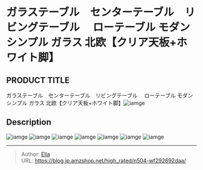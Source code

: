 # ガラステーブル　センターテーブル　リビングテーブル　 ローテーブル モダン シンプル ガラス 北欧【クリア天板&#43;ホワイト脚】


## PRODUCT TITLE 

ガラステーブル　センターテーブル　リビングテーブル　 ローテーブル モダン シンプル ガラス 北欧【クリア天板&#43;ホワイト脚】![iamge](https://b2bfiles1.gigab2b.cn/image/wkseller/1157/20220706_22454d4a7412c363755f2e8fe4b1cb04.jpg)

## Description











![iamge](https://b2bfiles1.gigab2b.cn/image/wkseller/1157/01/20210608_833c9b9c3edffc8b1fb8b037751a8756.jpg)
![iamge](https://b2bfiles1.gigab2b.cn/image/wkseller/1157/01/20210608_8b227a7fa7399c1bf1148b021209286c.jpg)
![iamge](https://b2bfiles1.gigab2b.cn/image/wkseller/1157/01/20210608_aaaab15e11641b643d5af761ebf0521c.jpg)
![iamge](https://b2bfiles1.gigab2b.cn/image/wkseller/1157/01/20210608_e9f949c9fb915aeccc068945acbab80d.jpg)
![iamge](https://b2bfiles1.gigab2b.cn/image/wkseller/1157/01/20210608_6288362681711d4b7e256a1fda65d042.jpg)
![iamge](nan)
![iamge](nan)


---

> Author: [Ella](https://blog.jp.amzshop.net/)  
> URL: https://blog.jp.amzshop.net/high_rated/n504-wf292692daa/  

